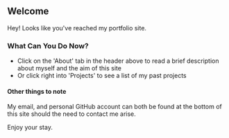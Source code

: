 ## Welcome 

Hey!  Looks like you've reached my portfolio site.

### What Can You Do Now?

- Click on the 'About' tab in the header above to read a brief description about myself and the aim of this site
- Or click right into 'Projects' to see a list of my past projects


#### Other things to note

My email, and personal GitHub account can both be found at the bottom of this site should the need to contact me arise.  

Enjoy your stay.

